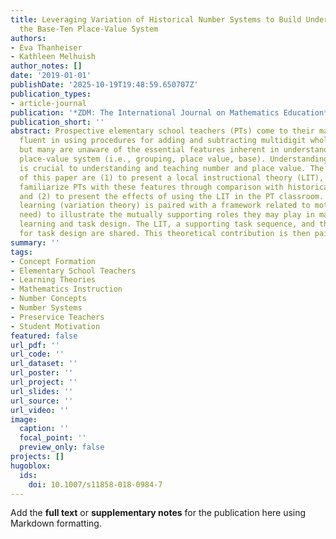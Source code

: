```yaml
---
title: Leveraging Variation of Historical Number Systems to Build Understanding of
  the Base-Ten Place-Value System
authors:
- Eva Thanheiser
- Kathleen Melhuish
author_notes: []
date: '2019-01-01'
publishDate: '2025-10-19T19:48:59.650707Z'
publication_types:
- article-journal
publication: '*ZDM: The International Journal on Mathematics Education*'
publication_short: ''
abstract: Prospective elementary school teachers (PTs) come to their mathematics courses
  fluent in using procedures for adding and subtracting multidigit whole numbers,
  but many are unaware of the essential features inherent in understanding the base-ten
  place-value system (i.e., grouping, place value, base). Understanding these features
  is crucial to understanding and teaching number and place value. The research aims
  of this paper are (1) to present a local instructional theory (LIT), designed to
  familiarize PTs with these features through comparison with historical number systems
  and (2) to present the effects of using the LIT in the PT classroom. A theory of
  learning (variation theory) is paired with a framework related to motivation (intellectual
  need) to illustrate the mutually supporting roles they may play in mathematical
  learning and task design. The LIT, a supporting task sequence, and the rationale
  for task design are shared. This theoretical contribution is then paired with evidence
summary: ''
tags:
- Concept Formation
- Elementary School Teachers
- Learning Theories
- Mathematics Instruction
- Number Concepts
- Number Systems
- Preservice Teachers
- Student Motivation
featured: false
url_pdf: ''
url_code: ''
url_dataset: ''
url_poster: ''
url_project: ''
url_slides: ''
url_source: ''
url_video: ''
image:
  caption: ''
  focal_point: ''
  preview_only: false
projects: []
hugoblox:
  ids:
    doi: 10.1007/s11858-018-0984-7
---
```


Add the **full text** or **supplementary notes** for the publication here using Markdown formatting.

